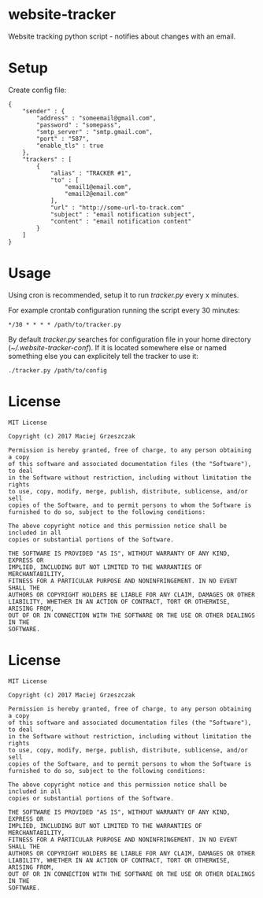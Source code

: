 # website-tracker
Website tracking python script - notifies about changes with an email.

# Setup
Create config file:
```
{
    "sender" : {
        "address" : "someemail@gmail.com",
        "password" : "somepass",
        "smtp_server" : "smtp.gmail.com",
        "port" : "587",
        "enable_tls" : true
    },
    "trackers" : [
        {
            "alias" : "TRACKER #1",
            "to" : [
                "email1@email.com",
                "email2@email.com"
            ],
            "url" : "http://some-url-to-track.com"
            "subject" : "email notification subject",
            "content" : "email notification content"
        }
    ]
}
```

# Usage
Using cron is recommended, setup it to run _tracker.py_ every x minutes.

For example crontab configuration running the script every 30 minutes:
```
*/30 * * * * /path/to/tracker.py
```
By default _tracker.py_ searches for configuration file in your home directory (_~/.website-tracker-conf_). If it is located somewhere else or named something else you can explicitely tell the tracker to use it:
```
./tracker.py /path/to/config
```

# License
```
MIT License

Copyright (c) 2017 Maciej Grzeszczak

Permission is hereby granted, free of charge, to any person obtaining a copy
of this software and associated documentation files (the "Software"), to deal
in the Software without restriction, including without limitation the rights
to use, copy, modify, merge, publish, distribute, sublicense, and/or sell
copies of the Software, and to permit persons to whom the Software is
furnished to do so, subject to the following conditions:

The above copyright notice and this permission notice shall be included in all
copies or substantial portions of the Software.

THE SOFTWARE IS PROVIDED "AS IS", WITHOUT WARRANTY OF ANY KIND, EXPRESS OR
IMPLIED, INCLUDING BUT NOT LIMITED TO THE WARRANTIES OF MERCHANTABILITY,
FITNESS FOR A PARTICULAR PURPOSE AND NONINFRINGEMENT. IN NO EVENT SHALL THE
AUTHORS OR COPYRIGHT HOLDERS BE LIABLE FOR ANY CLAIM, DAMAGES OR OTHER
LIABILITY, WHETHER IN AN ACTION OF CONTRACT, TORT OR OTHERWISE, ARISING FROM,
OUT OF OR IN CONNECTION WITH THE SOFTWARE OR THE USE OR OTHER DEALINGS IN THE
SOFTWARE.
```

# License
```
MIT License

Copyright (c) 2017 Maciej Grzeszczak

Permission is hereby granted, free of charge, to any person obtaining a copy
of this software and associated documentation files (the "Software"), to deal
in the Software without restriction, including without limitation the rights
to use, copy, modify, merge, publish, distribute, sublicense, and/or sell
copies of the Software, and to permit persons to whom the Software is
furnished to do so, subject to the following conditions:

The above copyright notice and this permission notice shall be included in all
copies or substantial portions of the Software.

THE SOFTWARE IS PROVIDED "AS IS", WITHOUT WARRANTY OF ANY KIND, EXPRESS OR
IMPLIED, INCLUDING BUT NOT LIMITED TO THE WARRANTIES OF MERCHANTABILITY,
FITNESS FOR A PARTICULAR PURPOSE AND NONINFRINGEMENT. IN NO EVENT SHALL THE
AUTHORS OR COPYRIGHT HOLDERS BE LIABLE FOR ANY CLAIM, DAMAGES OR OTHER
LIABILITY, WHETHER IN AN ACTION OF CONTRACT, TORT OR OTHERWISE, ARISING FROM,
OUT OF OR IN CONNECTION WITH THE SOFTWARE OR THE USE OR OTHER DEALINGS IN THE
SOFTWARE.
```
